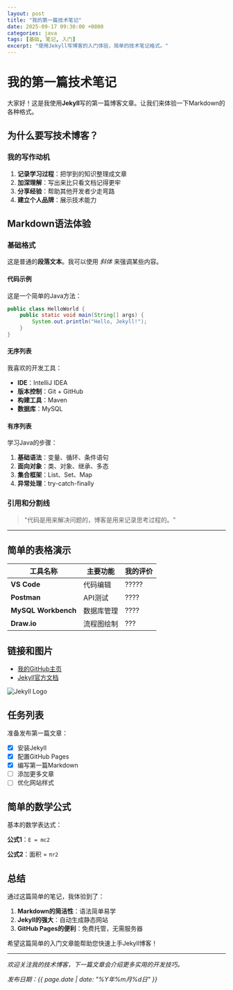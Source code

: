 ```yaml
---
layout: post
title: "我的第一篇技术笔记"
date: 2025-09-17 09:30:00 +0800
categories: java
tags: [基础, 笔记, 入门]
excerpt: "使用Jekyll写博客的入门体验，简单的技术笔记格式。"
---
```


# 我的第一篇技术笔记

大家好！这是我使用**Jekyll**写的第一篇博客文章。让我们来体验一下Markdown的各种格式。

## 为什么要写技术博客？

### 我的写作动机

1. **记录学习过程**：把学到的知识整理成文章
2. **加深理解**：写出来比只看文档记得更牢
3. **分享经验**：帮助其他开发者少走弯路
4. **建立个人品牌**：展示技术能力

## Markdown语法体验

### 基础格式

这是普通的**段落文本**。我可以使用 *斜体* 来强调某些内容。

#### 代码示例

这是一个简单的Java方法：

```java
public class HelloWorld {
    public static void main(String[] args) {
        System.out.println("Hello, Jekyll!");
    }
}
```

#### 无序列表

我喜欢的开发工具：

- **IDE**：IntelliJ IDEA
- **版本控制**：Git + GitHub
- **构建工具**：Maven
- **数据库**：MySQL

#### 有序列表

学习Java的步骤：

1. **基础语法**：变量、循环、条件语句
2. **面向对象**：类、对象、继承、多态
3. **集合框架**：List、Set、Map
4. **异常处理**：try-catch-finally

### 引用和分割线

> "代码是用来解决问题的，博客是用来记录思考过程的。"

---

## 简单的表格演示

| 工具名称 | 主要功能 | 我的评价 |
|---------|---------|---------|
| **VS Code** | 代码编辑 | ????? |
| **Postman** | API测试 | ???? |
| **MySQL Workbench** | 数据库管理 | ???? |
| **Draw.io** | 流程图绘制 | ??? |

## 链接和图片

- [我的GitHub主页](https://github.com/sayshirak)
- [Jekyll官方文档](https://jekyllrb.com/docs/)

![Jekyll Logo](https://jekyllrb.com/img/logo-2x.png)

## 任务列表

准备发布第一篇文章：

- [x] 安装Jekyll
- [x] 配置GitHub Pages
- [x] 编写第一篇Markdown
- [ ] 添加更多文章
- [ ] 优化网站样式

## 简单的数学公式

基本的数学表达式：

**公式1**：`E = mc2`

**公式2**：面积 = `πr2`

## 总结

通过这篇简单的笔记，我体验到了：

1. **Markdown的简洁性**：语法简单易学
2. **Jekyll的强大**：自动生成静态网站
3. **GitHub Pages的便利**：免费托管，无需服务器

希望这篇简单的入门文章能帮助您快速上手Jekyll博客！

---

*欢迎关注我的技术博客，下一篇文章会介绍更多实用的开发技巧。*

*发布日期：{{ page.date | date: "%Y年%m月%d日" }}*
```